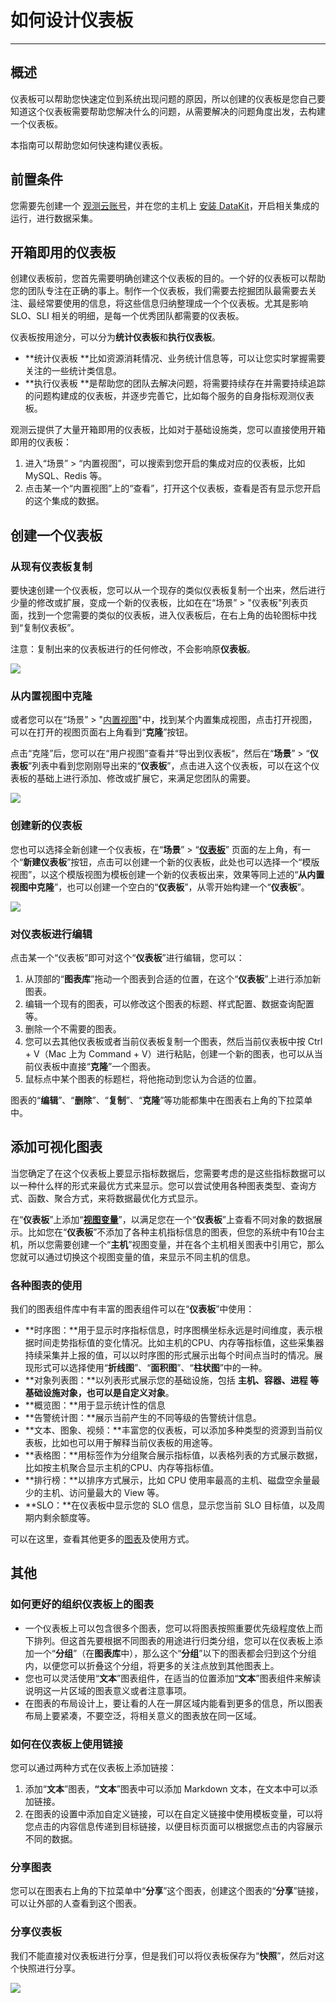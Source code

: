 # 如何设计仪表板
---

## 概述

仪表板可以帮助您快速定位到系统出现问题的原因，所以创建的仪表板是您自己要知道这个仪表板需要帮助您解决什么的问题，从需要解决的问题角度出发，去构建一个仪表板。

本指南可以帮助您如何快速构建仪表板。

## 前置条件

您需要先创建一个 [观测云账号](https://www.guance.com)，并在您的主机上 [安装 DataKit](../../datakit/datakit-install.md)，开启相关集成的运行，进行数据采集。
## 开箱即用的仪表板

创建仪表板前，您首先需要明确创建这个仪表板的目的。一个好的仪表板可以帮助您的团队专注在正确的事上。制作一个仪表板，我们需要去挖掘团队最需要去关注、最经常要使用的信息，将这些信息归纳整理成一个个仪表板。尤其是影响 SLO、SLI 相关的明细，是每一个优秀团队都需要的仪表板。

仪表板按用途分，可以分为**统计仪表板**和**执行仪表板**。

- **统计仪表板 **比如资源消耗情况、业务统计信息等，可以让您实时掌握需要关注的一些统计类信息。
- **执行仪表板 **是帮助您的团队去解决问题，将需要持续存在并需要持续追踪的问题构建成的仪表板，并逐步完善它，比如每个服务的自身指标观测仪表板。

观测云提供了大量开箱即用的仪表板，比如对于基础设施类，您可以直接使用开箱即用的仪表板：

1. 进入“场景” > “内置视图”，可以搜索到您开启的集成对应的仪表板，比如 MySQL、Redis 等。
2. 点击某一个“内置视图”上的“查看”，打开这个仪表板，查看是否有显示您开启的这个集成的数据。
## 创建一个仪表板
### 从现有仪表板复制
要快速创建一个仪表板，您可以从一个现存的类似仪表板复制一个出来，然后进行少量的修改或扩展，变成一个新的仪表板，比如在在“场景” > "仪表板"列表页面，找到一个您需要的类似的仪表板，进入仪表板后，在右上角的齿轮图标中找到“复制仪表板”。

注意：复制出来的仪表板进行的任何修改，不会影响原**仪表板**。

![](../img/2.yibiaoban_1.png)



### 从内置视图中克隆
或者您可以在“场景” > "[内置视图](../../scene/built-in-view.md)"中，找到某个内置集成视图，点击打开视图，可以在打开的视图页面右上角看到“**克隆**”按钮。

点击“克隆”后，您可以在“用户视图”查看并“导出到仪表板“，然后在“**场景**” > “**仪表板**”列表中看到您刚刚导出来的“**仪表板**”，点击进入这个仪表板，可以在这个仪表板的基础上进行添加、修改或扩展它，来满足您团队的需要。

![](../img/2.yibiaoban_2.png)


### 创建新的仪表板
您也可以选择全新创建一个仪表板，在“**场景**” > “[**仪表板**](../../scene/dashboard.md)” 页面的左上角，有一个“**新建仪表板**”按钮，点击可以创建一个新的仪表板，此处也可以选择一个“模版视图”，以这个模版视图为模板创建一个新的仪表板出来，效果等同上述的“**从内置视图中克隆**”，也可以创建一个空白的“**仪表板**”，从零开始构建一个“**仪表板**”。

![](../img/2.yibiaoban_3.png)

### 对仪表板进行编辑
点击某一个“仪表板”即可对这个“**仪表板**”进行编辑，您可以：

1. 从顶部的“**图表库**”拖动一个图表到合适的位置，在这个“**仪表板**”上进行添加新图表。
2. 编辑一个现有的图表，可以修改这个图表的标题、样式配置、数据查询配置等。
3. 删除一个不需要的图表。
4. 您可以去其他仪表板或者当前仪表板复制一个图表，然后当前仪表板中按 Ctrl + V（Mac 上为 Command + V）进行粘贴，创建一个新的图表，也可以从当前仪表板中直接“**克隆**”一个图表。
5. 鼠标点中某个图表的标题栏，将他拖动到您认为合适的位置。

图表的“**编辑**”、“**删除**”、“**复制**”、“**克隆**”等功能都集中在图表右上角的下拉菜单中。
## 添加可视化图表
当您确定了在这个仪表板上要显示指标数据后，您需要考虑的是这些指标数据可以以一种什么样的形式来最优方式来显示。您可以尝试使用各种图表类型、查询方式、函数、聚合方式，来将数据最优化方式显示。

在“**仪表板**”上添加“[**视图变量**](../../scene/view-variable.md)”，以满足您在一个“**仪表板**”上查看不同对象的数据展示。比如您在“**仪表板**”不添加了各种主机指标信息的图表，但您的系统中有10台主机，所以您需要创建一个“**主机**”视图变量，并在各个主机相关图表中引用它，那么您就可以通过切换这个视图变量的值，来显示不同主机的信息。

### 各种图表的使用
我们的图表组件库中有丰富的图表组件可以在“**仪表板**”中使用： 

- **时序图：**用于显示时序指标信息，时序图横坐标永远是时间维度，表示根据时间走势指标值的变化情况。比如主机的CPU、内存等指标值，这些采集器持续采集并上报的值，可以以时序图的形式展示出每个时间点当时的情况。展现形式可以选择使用“**折线图**”、“**面积图**”、“**柱状图**”中的一种。
- **对象列表图：**以列表形式展示您的基础设施，包括 **主机、容器、进程 **等基础设施对象，也可以是**自定义对象**。
- **概览图：**用于显示统计性的信息
- **告警统计图：**展示当前产生的不同等级的告警统计信息。
- **文本、图象、视频：**丰富您的仪表板，可以添加多种类型的资源到当前仪表板，比如也可以用于解释当前仪表板的用途等。
- **表格图：**用标签作为分组聚合展示指标值，以表格列表的方式展示数据，比如按主机聚合显示主机的CPU、内存等指标值。
- **排行榜：**以排序方式展示，比如 CPU 使用率最高的主机、磁盘空余量最少的主机、访问量最大的 View 等。
- **SLO：**在仪表板中显示您的 SLO 信息，显示您当前 SLO 目标值，以及周期内剩余额度等。

可以在这里，查看其他更多的[图表]((../../scene/visual-chart.md))及使用方式。
## 其他
### 如何更好的组织仪表板上的图表
- 一个仪表板上可以包含很多个图表，您可以将图表按照重要优先级程度依上而下排列。但这首先要根据不同图表的用途进行归类分组，您可以在仪表板上添加一个“**分组**”（在**图表库**中），那么这个“**分组**”以下的图表都会归到这个分组内，以便您可以折叠这个分组，将更多的关注点放到其他图表上。
- 您也可以灵活使用“**文本**”图表组件，在适当的位置添加“**文本**”图表组件来解读说明这一片区域的图表意义或者注意事项。
- 在图表的布局设计上，要让看的人在一屏区域内能看到更多的信息，所以图表布局上要紧凑，不要空泛，将相关意义的图表放在同一区域。

### 如何在仪表板上使用链接
您可以通过两种方式在仪表板上添加链接：

1. 添加“**文本**”图表，**“文本**”图表中可以添加 Markdown 文本，在文本中可以添加链接。
2. 在图表的设置中添加自定义链接，可以在自定义链接中使用模板变量，可以将您点击的内容信息传递到目标链接，以便目标页面可以根据您点击的内容展示不同的数据。
### 分享图表
您可以在图表右上角的下拉菜单中“**分享**”这个图表，创建这个图表的“**分享**”链接，可以让外部的人查看到这个图表。
### 分享仪表板 
我们不能直接对仪表板进行分享，但是我们可以将仪表板保存为“**快照**”，然后对这个快照进行分享。

![](../img/2.yibiaoban_4.png)

